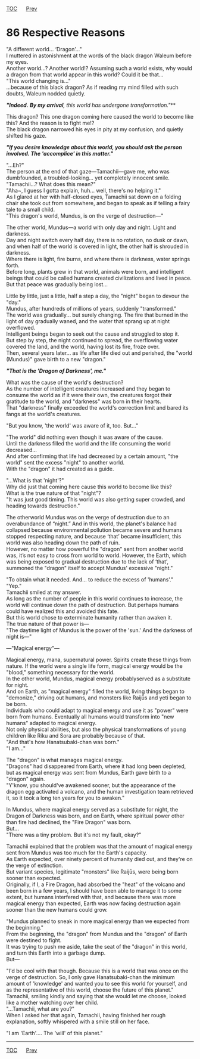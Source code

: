 [TOC](../readme.md)&nbsp;&nbsp;&nbsp;&nbsp;&nbsp;&nbsp;[Prev](section_0029.md)&nbsp;&nbsp;&nbsp;&nbsp;&nbsp;&nbsp;



# 86 Respective Reasons

"A different world… ‘Dragon’…"  
I muttered in astonishment at the words of the black dragon Waleum
before my eyes.  
Another world...? Another world!? Assuming such a world exists, why
would a dragon from that world appear in this world? Could it be
that...  
"This world changing is..."  
...because of this black dragon? As if reading my mind filled with such
doubts, Waleum nodded quietly.  
  
***"Indeed.*** ***By my arrival**, this world has undergone
transformation."***  
  
This dragon? This one dragon coming here caused the world to become like
this? And the reason is to fight me!?  
The black dragon narrowed his eyes in pity at my confusion, and quietly
shifted his gaze.  
  
***"If you desire knowledge about this world, you should ask the person
involved. The 'accomplice' in this matter."***  
  
"...Eh?"  
The person at the end of that gaze—Tamachii—gave me, who was
dumbfounded, a troubled-looking... yet completely innocent smile.  
"Tamachii...? What does this mean?"  
"Aha~, I guess I gotta explain, huh... well, there's no helping it."  
As I glared at her with half-closed eyes, Tamachii sat down on a folding
chair she took out from somewhere, and began to speak as if telling a
fairy tale to a small child.  
"This dragon's world, Mundus, is on the verge of destruction—"  
  
The other world, Mundus—a world with only day and night. Light and
darkness.  
Day and night switch every half day, there is no rotation, no dusk or
dawn, and when half of the world is covered in light, the other half is
shrouded in darkness.  
Where there is light, fire burns, and where there is darkness, water
springs forth.  
Before long, plants grew in that world, animals were born, and
intelligent beings that could be called humans created civilizations and
lived in peace.  
But that peace was gradually being lost...  
  
Little by little, just a little, half a step a day, the "night" began to
devour the "day."  
Mundus, after hundreds of millions of years, suddenly "transformed."  
The world was gradually... but surely changing. The fire that burned in
the light of day gradually waned, and the water that sprang up at night
overflowed.  
Intelligent beings began to seek out the cause and struggled to stop
it.  
But step by step, the night continued to spread, the overflowing water
covered the land, and the world, having lost its fire, froze over.  
Then, several years later... as life after life died out and perished,
the "world (Mundus)" gave birth to a new "dragon."  
  
***"That is the 'Dragon of Darkness', me."***  
  
What was the cause of the world's destruction?  
As the number of intelligent creatures increased and they began to
consume the world as if it were their own, the creatures forgot their
gratitude to the world, and "darkness" was born in their hearts.  
That "darkness" finally exceeded the world's correction limit and bared
its fangs at the world's creatures.  
  
"But you know, 'the world' was aware of it, too. But..."  
  
"The world" did nothing even though it was aware of the cause.  
Until the darkness filled the world and the life consuming the world
decreased...  
And after confirming that life had decreased by a certain amount, "the
world" sent the excess "night" to another world.  
With the "dragon" it had created as a guide.  
  
"...What is that 'night'?"  
Why did just that coming here cause this world to become like this?  
What is the true nature of that "night"?  
"It was just good timing. This world was also getting super crowded, and
heading towards destruction."  
  
The otherworld Mundus was on the verge of destruction due to an
overabundance of “night.” And in this world, the planet's balance had
collapsed because environmental pollution became severe and humans
stopped respecting nature, and because ‘that’ became insufficient, this
world was also heading down the path of ruin.  
However, no matter how powerful the "dragon" sent from another world
was, it’s not easy to cross from world to world. However, the Earth,
which was being exposed to gradual destruction due to the lack of
‘that’, summoned the "dragon" itself to accept Mundus' excessive
"night."  
  
"To obtain what it needed. And... to reduce the excess of 'humans'."  
"Yep."  
Tamachii smiled at my answer.  
As long as the number of people in this world continues to increase, the
world will continue down the path of destruction. But perhaps humans
could have realized this and avoided this fate.  
But this world chose to exterminate humanity rather than awaken it.  
The true nature of that power is—  
"The daytime light of Mundus is the power of the 'sun.' And the darkness
of night is—"  
  
—"Magical energy"—  
  
Magical energy, mana, supernatural power. Spirits create these things
from nature. If the world were a single life form, magical energy would
be the "blood," something necessary for the world.  
In the other world, Mundus, magical energy probablyserved as a
substitute for night.  
And on Earth, as "magical energy" filled the world, living things began
to "demonize," driving out humans, and monsters like Raijūs and yeti
began to be born.  
Individuals who could adapt to magical energy and use it as "power" were
born from humans. Eventually all humans would transform into "new
humans" adapted to magical energy.  
Not only physical abilities, but also the physical transformations of
young children like Riku and Sora are probably because of that.  
"And that's how Hanatsubaki-chan was born."  
"I am..."  
  
The "dragon" is what manages magical energy.  
"Dragons" had disappeared from Earth, where it had long been depleted,
but as magical energy was sent from Mundus, Earth gave birth to a
"dragon" again.  
"Y'know, you should've awakened sooner, but the appearance of the dragon
egg activated a volcano, and the human investigation team retrieved it,
so it took a long ten years for you to awaken."  
  
In Mundus, where magical energy served as a substitute for night, the
Dragon of Darkness was born, and on Earth, where spiritual power other
than fire had declined, the "Fire Dragon" was born.  
But...  
"There was a tiny problem. But it's not my fault, okay?"  
  
Tamachii explained that the problem was that the amount of magical
energy sent from Mundus was too much for the Earth's capacity.  
As Earth expected, over ninety percent of humanity died out, and they're
on the verge of extinction.  
But variant species, legitimate "monsters" like Raijūs, were being born
sooner than expected.  
Originally, if I, a Fire Dragon, had absorbed the "heat" of the volcano
and been born in a few years, I should have been able to manage it to
some extent, but humans interfered with that, and because there was more
magical energy than expected, Earth was now facing destruction again
sooner than the new humans could grow.  
  
"Mundus planned to sneak in more magical energy than we expected from
the beginning."  
From the beginning, the "dragon" from Mundus and the "dragon" of Earth
were destined to fight.  
It was trying to push me aside, take the seat of the "dragon" in this
world, and turn this Earth into a garbage dump.  
But—  
  
"I'd be cool with that though. Because this is a world that was once on
the verge of destruction. So, I only gave Hanatsubaki-chan the minimum
amount of 'knowledge' and wanted you to see this world for yourself, and
as the representative of this world, choose the future of this
planet."  
Tamachii, smiling kindly and saying that she would let me choose, looked
like a mother watching over her child.  
"...Tamachii, what are you?"  
When I asked her that again, Tamachii, having finished her rough
explanation, softly whispered with a smile still on her face.  
  
"I am 'Earth'.... The 'will' of this planet."  
  
  
  


---
[TOC](../readme.md)&nbsp;&nbsp;&nbsp;&nbsp;&nbsp;&nbsp;[Prev](section_0029.md)&nbsp;&nbsp;&nbsp;&nbsp;&nbsp;&nbsp;

